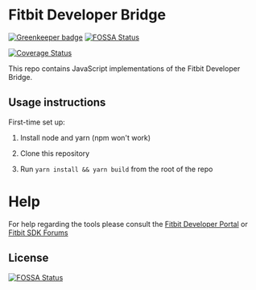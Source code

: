 Fitbit Developer Bridge
=======================

[![Greenkeeper badge](https://badges.greenkeeper.io/Fitbit/developer-bridge.svg)](https://greenkeeper.io/)
[![FOSSA Status](https://app.fossa.io/api/projects/git%2Bgithub.com%2FFitbit%2Fdeveloper-bridge.svg?type=shield)](https://app.fossa.io/projects/git%2Bgithub.com%2FFitbit%2Fdeveloper-bridge?ref=badge_shield)

[![Coverage Status](https://coveralls.io/repos/github/Fitbit/developer-bridge/badge.svg?branch=master)](https://coveralls.io/github/Fitbit/developer-bridge?branch=master)

This repo contains JavaScript implementations of the Fitbit Developer
Bridge.

Usage instructions
------------------

First-time set up:

  1. Install node and yarn (npm won't work)

  2. Clone this repository

  3. Run `yarn install && yarn build` from the root of the repo


Help
===================
For help regarding the tools please consult the [Fitbit Developer Portal](https://dev.fitbit.com) or
[Fitbit SDK Forums](https://community.fitbit.com/t5/SDK-Development/bd-p/sdk)


## License
[![FOSSA Status](https://app.fossa.io/api/projects/git%2Bgithub.com%2FFitbit%2Fdeveloper-bridge.svg?type=large)](https://app.fossa.io/projects/git%2Bgithub.com%2FFitbit%2Fdeveloper-bridge?ref=badge_large)